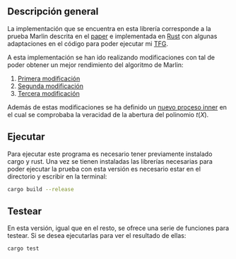 ## Descripción general
La implementación que se encuentra en esta librería corresponde a la prueba Marlin descrita en el [paper](https://ia.cr/2019/1047.pdf) e implementada en [Rust](https://github.com/arkworks-rs/marlin) con algunas adaptaciones en el código para poder ejecutar mi [TFG](https://github.com/SaraSorianoRossa/TFG).

A esta implementación se han ido realizando modificaciones con tal de poder obtener un mejor rendimiento del algoritmo de Marlin:
1. [Primera modificación](https://github.com/SaraSorianoRossa/Marlin-v2)
2. [Segunda modificación](https://github.com/SaraSorianoRossa/Marlin-v3)
3. [Tercera modificación](https://github.com/SaraSorianoRossa/Marlin-v4)

Además de estas modificaciones se ha definido un [nuevo proceso inner](https://github.com/SaraSorianoRossa/New-inner) en el cual se comprobaba la veracidad de la abertura del polinomio $t(X)$.

## Ejecutar
Para ejecutar este programa es necesario tener previamente instalado cargo y rust. Una vez se tienen instaladas las librerías necesarias para poder ejecutar la prueba con esta versión es necesario estar en el directorio y escribir en la terminal:
```sh
cargo build --release
```

## Testear
En esta versión, igual que en el resto, se ofrece una serie de funciones para testear. Si se desea ejecutarlas para ver el resultado de ellas:
```sh
cargo test
```
